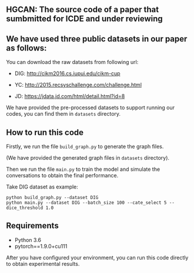 ## HGCAN: The source code of a paper that sumbmitted for ICDE and under reviewing
## We have used three public datasets in our paper as follows: 

You can download the raw datasets from following url:

- DIG: <http://cikm2016.cs.iupui.edu/cikm-cup> 

- YC: <http://2015.recsyschallenge.com/challenge.html>

- JD: <https://jdata.jd.com/html/detail.html?id=8>

We have provided the pre-processed datasets to support running our codes, you can find them in `datasets` directory.

## How to run this code

Firstly, we run the file `build_graph.py` to generate the graph files.

(We have provided the generated graph files in `datasets` directory).

Then we run the file `main.py` to train the model and simulate the conversations to obtain the final performance.

Take DIG dataset as example:
```
python build_graph.py --dataset DIG
python main.py --dataset DIG --batch_size 100 --cate_select 5 --dice_threshold 1.0
```
## Requirements

- Python 3.6
- pytorch==1.9.0+cu111

After you have configured your environment, you can run this code directly to obtain experimental results.
